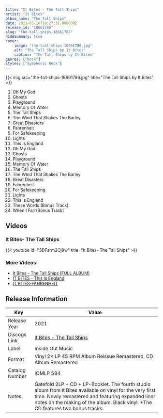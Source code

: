 ```yaml
---
title: "It Bites - The Tall Ships"
artist: "It Bites"
album_name: "The Tall Ships"
date: 2021-05-10T10:27:31.000000Z
release_id: "18661786"
slug: "the-tall-ships-18661786"
hideSummary: true
cover:
    image: "the-tall-ships-18661786.jpg"
    alt: "The Tall Ships by It Bites"
    caption: "The Tall Ships by It Bites"
genres: ["Rock"]
styles: ["Symphonic Rock"]
---
```


{{< img src="the-tall-ships-18661786.jpg" title="The Tall Ships by It Bites" >}}

<!-- section break -->

1. Oh My God
2. Ghosts
3. Playground
4. Memory Of Water
5. The Tall Ships
6. The Wind That Shakes The Barley
7. Great Disasters
8. Fahrenheit
9. For Safekeeping
10. Lights
11. This Is England
12. Oh My God
13. Ghosts
14. Playground
15. Memory Of Water
16. The Tall Ships
17. The Wind That Shakes The Barley
18. Great Disasters
19. Fahrenheit
20. For Safekeeping
21. Lights
22. This Is England
23. These Words (Bonus Track)
24. When I Fall (Bonus Track)

<!-- section break -->




## Videos
### It Bites- The Tall Ships
{{< youtube id="3DFsrm3Oj9w" title="It Bites- The Tall Ships" >}}<br>

### More Videos

- [It Bites - The Tall Ships (FULL ALBUM)](https://www.youtube.com/watch?v=phNXbg1DBIY)
- [IT BITES - This Is England](https://www.youtube.com/watch?v=VUO-YxeTw-M)
- [IT BITES-FAHRENHEIT](https://www.youtube.com/watch?v=ngChnyQjAJw)


## Release Information
|  Key           | Value                                                |
| ---------------| ---------------------------------------------------- |
| Release Year   | 2021                                   |
| Discogs Link   | [It Bites - The Tall Ships](https://www.discogs.com/release/18661786-It-Bites-The-Tall-Ships) |
| Label          | Inside Out Music |
| Format         | Vinyl 2× LP 45 RPM Album Reissue Remastered, CD Album Remastered |
| Catalog Number | IOMLP 584 |
| Notes | Gatefold 2LP + CD + LP-Booklet. The fourth studio album from It Bites available on vinyl for the very first time. Newly remastered and featuring expanded liner notes on the making of the album. Black vinyl.  *The CD features two bonus tracks.  |